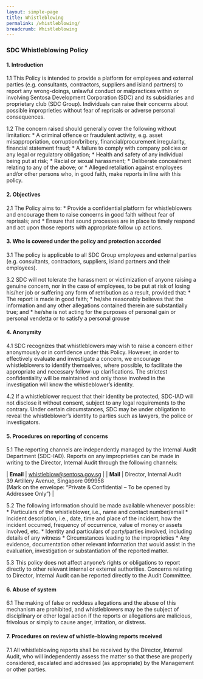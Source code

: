 ```yaml
---
layout: simple-page
title: Whistleblowing
permalink: /whistleblowing/
breadcrumb: Whistleblowing
---
```

### **SDC Whistleblowing Policy**

#### **1. Introduction**
1.1 This Policy is intended to provide a platform for employees and external parties (e.g. consultants, contractors, suppliers and island partners) to report any wrong-doings,       unlawful conduct or malpractices within or involving Sentosa Development Corporation (SDC) and its subsidiaries and proprietary club (SDC Group). Individuals can raise their     concerns about possible improprieties without fear of reprisals or adverse personal consequences.

1.2 The concern raised should generally cover the following without limitation:
    * A criminal offence or fraudulent activity, e.g. asset misappropriation, corruption/bribery, financial/procurement irregularity, financial statement fraud;
    * A failure to comply with company policies or any legal or regulatory obligation;
    * Health and safety of any individual being put at risk;
    * Racial or sexual harassment;
    * Deliberate concealment relating to any of the above; or
    * Alleged retaliation against employees and/or other persons who, in good faith, make reports in line with this policy.

#### **2. Objectives**
2.1 The Policy aims to:
    * Provide a confidential platform for whistleblowers and encourage them to raise concerns in good faith without fear of reprisals; and
    * Ensure that sound processes are in place to timely respond and act upon those reports with appropriate follow up actions.

#### **3. Who is covered under the policy and protection accorded**
3.1 The policy is applicable to all SDC Group employees and external parties (e.g. consultants, contractors, suppliers, island partners and their employees).

3.2 SDC will not tolerate the harassment or victimization of anyone raising a genuine concern, nor in the case of employees, to be put at risk of losing his/her job or suffering     any form of retribution as a result, provided that:
    * The report is made in good faith;
    * he/she reasonably believes that the information and any other allegations contained therein are substantially true; and
    * he/she is not acting for the purposes of personal gain or personal vendetta or to satisfy a personal grouse

#### **4. Anonymity**
4.1 SDC recognizes that whistleblowers may wish to raise a concern either anonymously or in confidence under this Policy. However, in order to effectively evaluate and               investigate a concern, we encourage whistleblowers to identify themselves, where possible, to facilitate the appropriate and necessary follow-up clarifications. The             strictest confidentiality will be maintained and only those involved in the investigation will know the whistleblower’s identity.

4.2 If a whistleblower request that their identity be protected, SDC-IAD will not disclose it without consent, subject to any legal requirements to the contrary. Under certain       circumstances, SDC may be under obligation to reveal the whistleblower’s identity to parties such as lawyers, the police or investigators.

#### **5. Procedures on reporting of concerns**
5.1 The reporting channels are independently managed by the Internal Audit Department (SDC-IAD). Reports on any improprieties can be made in writing to the Director, Internal       Audit through the following channels:

| **Email** | <whistleblow@sentosa.gov.sg> |
| **Mail**  | Director, Internal Audit <br>39 Artillery Avenue, Singapore 099958 <br>(Mark on the envelope: “Private & Confidential – To be opened by Addressee Only”)  |

5.2 The following information should be made available whenever possible:
    * Particulars of the whistleblower, i.e., name and contact number/email
    * Incident description, i.e., date, time and place of the incident, how the incident occurred, frequency of occurrence, value of money or assets involved, etc.
    * Identity and particulars of party/parties involved, including details of any witness
    * Circumstances leading to the improprieties
    * Any evidence, documentation other relevant information that would assist in the evaluation, investigation or substantiation of the reported matter.

5.3 This policy does not affect anyone’s rights or obligations to report directly to other relevant internal or external authorities. Concerns relating to Director, Internal         Audit can be reported directly to the Audit Committee.

#### **6. Abuse of system**
6.1 The making of false or reckless allegations and the abuse of this mechanism are prohibited, and whistleblowers may be the subject of disciplinary or other legal action if       the reports or allegations are malicious, frivolous or simply to cause anger, irritation, or distress.

#### **7. Procedures on review of whistle-blowing reports received**
7.1 All whistleblowing reports shall be received by the Director, Internal Audit, who will independently assess the matter so that these are properly considered, escalated and       addressed (as appropriate) by the Management or other parties.
